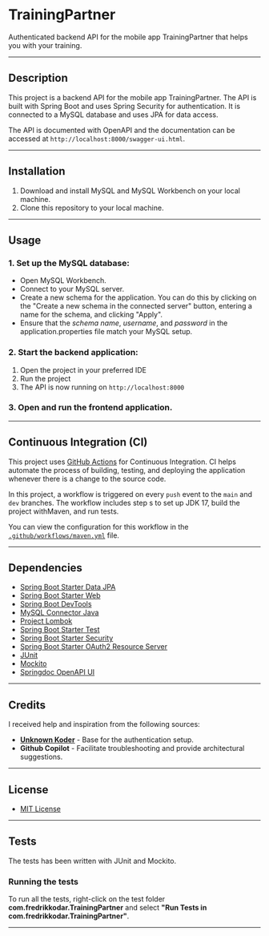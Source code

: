# TrainingPartner
Authenticated backend API for the mobile app TrainingPartner that helps you with your training.

---

## Description

This project is a backend API for the mobile app TrainingPartner. 
The API is built with Spring Boot and uses Spring Security for authentication. It is connected to a MySQL database and uses JPA for data access.

The API is documented with OpenAPI and the documentation can be accessed at `http://localhost:8000/swagger-ui.html`.

---

## Installation

1. Download and install MySQL and MySQL Workbench on your local machine.
2. Clone this repository to your local machine.

---

## Usage

### 1. Set up the MySQL database:
- Open MySQL Workbench.
- Connect to your MySQL server.
- Create a new schema for the application. You can do this by clicking on the "Create a new schema in the connected server" button, entering a name for the schema, and clicking "Apply".
- Ensure that the *schema name*, *username*, and *password* in the application.properties file match your MySQL setup.

### 2. Start the backend application:
1. Open the project in your preferred IDE
2. Run the project
3. The API is now running on `http://localhost:8000`

### 3. Open and run the frontend application.

---

## Continuous Integration (CI)

This project uses [GitHub Actions](https://github.com/features/actions) for Continuous Integration. 
CI helps automate the process of building, testing, and deploying the application whenever there is a change to the source code.

In this project, a workflow is triggered on every `push` event to the `main` and `dev` branches. 
The workflow includes step s to set up JDK 17, build the project withMaven, and run tests.

You can view the configuration for this workflow in the [`.github/workflows/maven.yml`](.github/workflows/maven.yml) file.

---

## Dependencies

- [Spring Boot Starter Data JPA](https://mvnrepository.com/artifact/org.springframework.boot/spring-boot-starter-data-jpa)
- [Spring Boot Starter Web](https://mvnrepository.com/artifact/org.springframework.boot/spring-boot-starter-web)
- [Spring Boot DevTools](https://mvnrepository.com/artifact/org.springframework.boot/spring-boot-devtools)
- [MySQL Connector Java](https://mvnrepository.com/artifact/mysql/mysql-connector-java)
- [Project Lombok](https://mvnrepository.com/artifact/org.projectlombok/lombok)
- [Spring Boot Starter Test](https://mvnrepository.com/artifact/org.springframework.boot/spring-boot-starter-test)
- [Spring Boot Starter Security](https://mvnrepository.com/artifact/org.springframework.boot/spring-boot-starter-security)
- [Spring Boot Starter OAuth2 Resource Server](https://mvnrepository.com/artifact/org.springframework.boot/spring-boot-starter-oauth2-resource-server)
- [JUnit](https://mvnrepository.com/artifact/org.junit.jupiter/junit-jupiter-api)
- [Mockito](https://mvnrepository.com/artifact/org.mockito/mockito-core)
- [Springdoc OpenAPI UI](https://mvnrepository.com/artifact/org.springdoc/springdoc-openapi-ui)

---

## Credits

I received help and inspiration from the following sources:
- **[Unknown Koder](https://www.youtube.com/watch?v=TeBt0Ike_Tk)** - Base for the authentication setup.
- **Github Copilot** - Facilitate troubleshooting and provide architectural suggestions.

---

## License

- [MIT License](https://choosealicense.com/licenses/mit/)

---

## Tests

The tests has been written with JUnit and Mockito.

### Running the tests

To run all the tests, right-click on the test folder **com.fredrikkodar.TrainingPartner** 
and select **"Run Tests in com.fredrikkodar.TrainingPartner"**.

---
